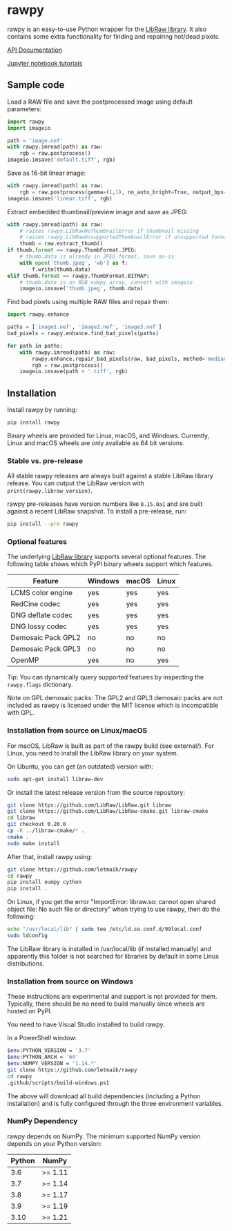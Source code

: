 # rawpy

rawpy is an easy-to-use Python wrapper for the [LibRaw library][libraw].
It also contains some extra functionality for finding and repairing hot/dead pixels.

[API Documentation](https://letmaik.github.io/rawpy/api/)

[Jupyter notebook tutorials](https://github.com/letmaik/rawpy-notebooks/blob/master/README.md)

## Sample code

Load a RAW file and save the postprocessed image using default parameters:

```python
import rawpy
import imageio

path = 'image.nef'
with rawpy.imread(path) as raw:
    rgb = raw.postprocess()
imageio.imsave('default.tiff', rgb)
```

Save as 16-bit linear image:

```python
with rawpy.imread(path) as raw:
    rgb = raw.postprocess(gamma=(1,1), no_auto_bright=True, output_bps=16)
imageio.imsave('linear.tiff', rgb)
```

Extract embedded thumbnail/preview image and save as JPEG:

```python
with rawpy.imread(path) as raw:
    # raises rawpy.LibRawNoThumbnailError if thumbnail missing
    # raises rawpy.LibRawUnsupportedThumbnailError if unsupported format
    thumb = raw.extract_thumb()
if thumb.format == rawpy.ThumbFormat.JPEG:
    # thumb.data is already in JPEG format, save as-is
    with open('thumb.jpeg', 'wb') as f:
        f.write(thumb.data)
elif thumb.format == rawpy.ThumbFormat.BITMAP:
    # thumb.data is an RGB numpy array, convert with imageio
    imageio.imsave('thumb.jpeg', thumb.data)
```

Find bad pixels using multiple RAW files and repair them:

```python
import rawpy.enhance

paths = ['image1.nef', 'image2.nef', 'image3.nef']
bad_pixels = rawpy.enhance.find_bad_pixels(paths)

for path in paths:
    with rawpy.imread(path) as raw:
        rawpy.enhance.repair_bad_pixels(raw, bad_pixels, method='median')
        rgb = raw.postprocess()
    imageio.imsave(path + '.tiff', rgb)
```

## Installation

Install rawpy by running:
```sh
pip install rawpy
```

Binary wheels are provided for Linux, macOS, and Windows.
Currently, Linux and macOS wheels are only available as 64 bit versions.

### Stable vs. pre-release

All stable rawpy releases are always built against a stable LibRaw library release.
You can output the LibRaw version with `print(rawpy.libraw_version)`.

rawpy pre-releases have version numbers like `0.15.0a1` and are built against
a recent LibRaw snapshot. To install a pre-release, run:
```sh
pip install --pre rawpy
```

### Optional features

The underlying [LibRaw library][libraw] supports several optional features.
The following table shows which PyPI binary wheels support which features.

| Feature            | Windows | macOS | Linux |
| ------------------ | ------- | ----- | ----- |
| LCMS color engine  | yes     | yes   | yes   |
| RedCine codec      | yes     | yes   | yes   |
| DNG deflate codec  | yes     | yes   | yes   |
| DNG lossy codec    | yes     | yes   | yes   |
| Demosaic Pack GPL2 | no      | no    | no    |
| Demosaic Pack GPL3 | no      | no    | no    |
| OpenMP             | yes     | no    | yes   |

Tip: You can dynamically query supported features by inspecting the `rawpy.flags` dictionary.

Note on GPL demosaic packs: The GPL2 and GPL3 demosaic packs are not included as rawpy is licensed
under the MIT license which is incompatible with GPL.

### Installation from source on Linux/macOS

For macOS, LibRaw is built as part of the rawpy build (see external/).
For Linux, you need to install the LibRaw library on your system.

On Ubuntu, you can get (an outdated) version with:

```sh
sudo apt-get install libraw-dev
```

Or install the latest release version from the source repository:

```sh
git clone https://github.com/LibRaw/LibRaw.git libraw
git clone https://github.com/LibRaw/LibRaw-cmake.git libraw-cmake
cd libraw
git checkout 0.20.0
cp -R ../libraw-cmake/* .
cmake .
sudo make install
```
    
After that, install rawpy using:

```sh
git clone https://github.com/letmaik/rawpy
cd rawpy
pip install numpy cython
pip install .
```
    
On Linux, if you get the error "ImportError: libraw.so: cannot open shared object file: No such file or directory"
when trying to use rawpy, then do the following:

```sh
echo "/usr/local/lib" | sudo tee /etc/ld.so.conf.d/99local.conf
sudo ldconfig
```

The LibRaw library is installed in /usr/local/lib (if installed manually) and apparently this folder is not searched
for libraries by default in some Linux distributions.

### Installation from source on Windows

These instructions are experimental and support is not provided for them.
Typically, there should be no need to build manually since wheels are hosted on PyPI.

You need to have Visual Studio installed to build rawpy.

In a PowerShell window:
```sh
$env:PYTHON_VERSION = '3.7'
$env:PYTHON_ARCH = '64'
$env:NUMPY_VERSION = '1.14.*'
git clone https://github.com/letmaik/rawpy
cd rawpy
.github/scripts/build-windows.ps1
```
The above will download all build dependencies (including a Python installation)
and is fully configured through the three environment variables.

### NumPy Dependency

rawpy depends on NumPy. The minimum supported NumPy version depends on your Python version:

| Python | NumPy    |
| ------ | -------- |
| 3.6    | >= 1.11  |
| 3.7    | >= 1.14  |
| 3.8    | >= 1.17  |
| 3.9    | >= 1.19  |
| 3.10   | >= 1.21  |


[libraw]: https://www.libraw.org